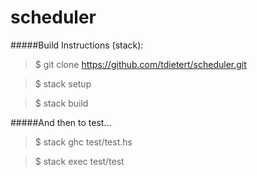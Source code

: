 # scheduler

#####Build Instructions (stack):

> $ git clone https://github.com/tdietert/scheduler.git

> $ stack setup

> $ stack build

#####And then to test...

> $ stack ghc test/test.hs

> $ stack exec test/test

